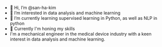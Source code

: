 - 👋 Hi, I’m @san-ha-kim
- 👀 I’m interested in data analysis and machine learning
- 🌱 I’m currently learning supervised learning in Python, as well as NLP in python
- 💞️ Currently I'm honing my skills
- I'm a mechanical engineer in the medical device industry with a keen interest in data analysis and machine learning.
<!---
san-ha-kim/san-ha-kim is a ✨ special ✨ repository because its `README.md` (this file) appears on your GitHub profile.
You can click the Preview link to take a look at your changes.
--->
